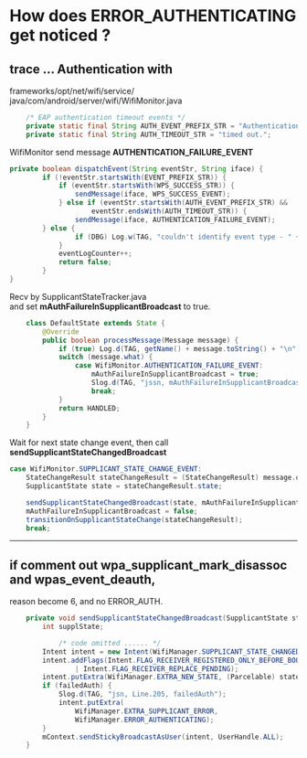 # How does ERROR_AUTHENTICATING get noticed ?

## trace ... Authentication with   

frameworks/opt/net/wifi/service/
java/com/android/server/wifi/WifiMonitor.java   

```java
    /* EAP authentication timeout events */
    private static final String AUTH_EVENT_PREFIX_STR = "Authentication with";
    private static final String AUTH_TIMEOUT_STR = "timed out.";
```
WifiMonitor send message **AUTHENTICATION_FAILURE_EVENT**
```java
private boolean dispatchEvent(String eventStr, String iface) {
        if (!eventStr.startsWith(EVENT_PREFIX_STR)) {
            if (eventStr.startsWith(WPS_SUCCESS_STR)) {
                sendMessage(iface, WPS_SUCCESS_EVENT);
            } else if (eventStr.startsWith(AUTH_EVENT_PREFIX_STR) &&
                    eventStr.endsWith(AUTH_TIMEOUT_STR)) {
                sendMessage(iface, AUTHENTICATION_FAILURE_EVENT);
	    } else {
                if (DBG) Log.w(TAG, "couldn't identify event type - " + eventStr);
            }
            eventLogCounter++;
            return false;
        }
}

```

Recv by SupplicantStateTracker.java  
and set **mAuthFailureInSupplicantBroadcast** to true.
```java
    class DefaultState extends State {
        @Override
        public boolean processMessage(Message message) {
            if (true) Log.d(TAG, getName() + message.toString() + "\n");
            switch (message.what) {
                case WifiMonitor.AUTHENTICATION_FAILURE_EVENT:
                    mAuthFailureInSupplicantBroadcast = true;
                    Slog.d(TAG, "jssn, mAuthFailureInSupplicantBroadcast ... true \n");
                    break;
            }
            return HANDLED;
        }
    }
```
Wait for next state change event, then call **sendSupplicantStateChangedBroadcast**

```java
case WifiMonitor.SUPPLICANT_STATE_CHANGE_EVENT:
    StateChangeResult stateChangeResult = (StateChangeResult) message.obj;
    SupplicantState state = stateChangeResult.state;

    sendSupplicantStateChangedBroadcast(state, mAuthFailureInSupplicantBroadcast);
    mAuthFailureInSupplicantBroadcast = false;
    transitionOnSupplicantStateChange(stateChangeResult);
    break;
```



----------------------------------------





## if comment out wpa_supplicant_mark_disassoc and wpas_event_deauth, 
reason become 6, and no ERROR_AUTH.






```java
    private void sendSupplicantStateChangedBroadcast(SupplicantState state, boolean failedAuth) {
        int supplState;

		    /* code omitted ...... */
        Intent intent = new Intent(WifiManager.SUPPLICANT_STATE_CHANGED_ACTION);
        intent.addFlags(Intent.FLAG_RECEIVER_REGISTERED_ONLY_BEFORE_BOOT
                | Intent.FLAG_RECEIVER_REPLACE_PENDING);
        intent.putExtra(WifiManager.EXTRA_NEW_STATE, (Parcelable) state);
        if (failedAuth) {
            Slog.d(TAG, "jsn, Line.205, failedAuth");
            intent.putExtra(
                WifiManager.EXTRA_SUPPLICANT_ERROR,
                WifiManager.ERROR_AUTHENTICATING);
        }
        mContext.sendStickyBroadcastAsUser(intent, UserHandle.ALL);
    }
```
